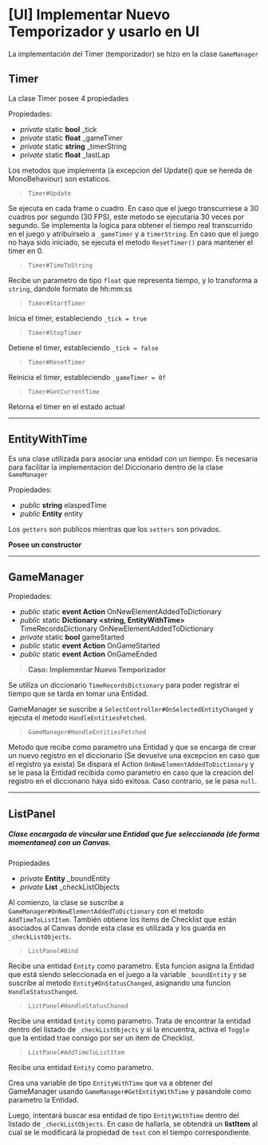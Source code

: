# [UI] Implementar Nuevo Temporizador y usarlo en UI

La implementación del Timer (temporizador) se hizo en la clase `GameManager`

## Timer
La clase Timer posee 4 propiedades

Propiedades:

* *private* static **bool** _tick
* *private* static **float** _gameTimer
* *private* static **string** _timerString
* *private* static **float** _lastLap

Los metodos que implementa (a excepcion del Update() que se hereda de MonoBehaviour) son estaticos.

> `Timer#Update`

Se ejecuta en cada frame o cuadro. En caso que el juego transcurriese a 30 cuadros por segundo (30 FPS), este metodo se ejecutaria 30 veces por segundo.
Se implementa la logica para obtener el tiempo real transcurrido en el juego y atribuirselo a  `_gameTimer`
y a `timerString`.
En caso que el juego no haya sido iniciado, se ejecuta el metodo `ResetTimer()` para mantener el timer en 0.


> `Timer#TimeToString`

Recibe un parametro de tipo `float` que representa tiempo, y lo transforma a `string`, dandole formato de hh:mm:ss

> `Timer#StartTimer`

Inicia el timer, estableciendo `_tick = true`

> `Timer#StopTimer`

Detiene el timer, estableciendo `_tick = false`

> `Timer#ResetTimer`

Reinicia el timer, estableciendo `_gameTimer = 0f`

> `Timer#GetCurrentTime`

Retorna el timer en el estado actual

---

## EntityWithTime

Es una clase utilizada para asociar una entidad con un tiempo. Es necesaria para facilitar la implementacion del Diccionario dentro de la clase `GameManager`

Propiedades:

* *public* **string** elaspedTime
* *public* **Entity** entity

Los `getters` son publicos mientras que los `setters` son privados.

**Posee un constructor**

---
## GameManager

Propiedades: 

* *public* static **event Action<Entity>** OnNewElementAddedToDictionary
* *public* static **Dictionary <string, EntityWithTime>** TimeRecordsDictionary OnNewElementAddedToDictionary
* *private* static **bool** gameStarted
* *public* static **event Action** OnGameStarted
* *public* static **event Action** OnGameEnded

> **Caso: Implementar Nuevo Temporizador**

Se utiliza un diccionario `TimeRecordsDictionary` para poder registrar el tiempo que se tarda en tomar una Entidad.

GameManager se suscribe a `SelectController#OnSelectedEntityChanged` y ejecuta el metodo `HandleEntitiesFetched`.

> `GameManager#HandleEntitiesFetched`

Metodo que recibe como parametro una Entidad y que se encarga de crear un nuevo registro en el diccionario (Se devuelve una excepcion en caso que el registro ya exista)
Se dispara el Action `OnNewElementAddedToDictionary` y se le pasa la Entidad recibida como parametro en caso que la creacion del registro en el diccionario haya sido exitosa.
Caso contrario, se le pasa `null`.

---

## ListPanel

##### Clase encargada de vincular una Entidad que fue seleccionada (de forma momentanea) con un Canvas.

Propiedades

* *private* **Entity** _boundEntity
* *private* **List**<CheckListItem> _checkListObjects

Al comienzo, la clase se suscribe a `GameManager#OnNewElementAddedToDictionary` con el metodo `AddTimeToListItem`.
También obtiene los items de Checklist que están asociados al Canvas donde esta clase es utilizada y los guarda en `_checkListObjects`.


> `ListPanel#Bind`

Recibe una entidad `Entity` como parametro. 
Esta funcion asigna la Entidad que está siendo seleccionada en el juego a la variable `_boundEntity` y se suscribe al metodo `Entity#OnStatusChanged`, asignando una funcion `HandleStatusChanged`.


> `ListPanel#HandleStatusChaned`

Recibe una entidad `Entity` como parametro.
Trata de encontrar la entidad dentro del listado de `_checkListObjects` y si la encuentra, activa el `Toggle` que la entidad trae consigo por ser un item de Checklist.

> `ListPanel#AddTimeToListItem`

Recibe una entidad `Entity` como parametro.

Crea una variable de tipo `EntityWithTime` que va a obtener del GameManager usando `GameManager#GetEntityWithTime` y pasandole como parametro la Entidad.

Luego, intentará buscar esa entidad de tipo `EntityWithTime` dentro del listado de `_checkListObjects`. En caso de hallarla, se obtendrá un **listItem** al cual se le modificará la propiedad de `text` con el tiempo correspondiente.   



